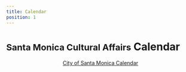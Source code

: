 ```yaml
---
title: Calendar
position: 1
---
```


<small>Santa Monica Cultural Affairs</small> Calendar
=====================================================

<ol
  class="events"
  data-events-types="Art Event,Arts/Crafts,Concerts/Dance,Festival/Celebration,Lecture/Panel,Movies/Film,Play/Performance Art"
  data-events-locations="Annenberg Community Beach House,Miles Memorial Playhouse,Palisades Park">
</ol>
<script src="/assets/js/events.js"></script>

<p data-events-fallback style="text-align: center;"><a href="https://www.santamonica.gov/events">City of Santa Monica Calendar</a></p>
